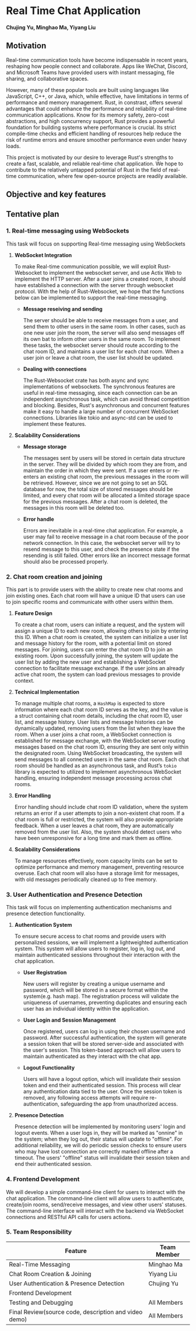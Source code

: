 # Real Time Chat Application

#### Chujing Yu, Minghao Ma, Yiyang Liu

## Motivation

Real-time communication tools have become indispensable in recent years, reshaping how people connect and collaborate. Apps like WeChat, Discord, and Microsoft Teams have provided users with instant messaging, file sharing, and collaborative spaces.  

However, many of these popular tools are built using languages like JavaScript, C++, or Java, which, while effective, have limitations in terms of performance and memory management. Rust, in constrast, offers several advantages that could enhance the performance and reliability of real-time communication applications. Know for its memory safety, zero-cost abstractions, and high concurrency support, Rust provides a powerful foundation for building systems where performance is crucial. Its strict compile-time checks and efficient handling of resources help reduce the risk of runtime errors and ensure smoother performance even under heavy loads.

This project is motivated by our desire to leverage Rust's strengths to create a fast, scalable, and reliable real-time chat application. We hope to contribute to the relatively untapped potential of Rust in the field of real-time communication, where few open-source projects are readily available.

## Objective and key features

## Tentative plan

### 1. Real-time messaging using WebSockets

This task will focus on supporting Real-time messaging using WebSockets

1. **WebSocket Integration**

    To make Real-time communication possible, we will exploit Rust-Websocket to implement the websocket server, and use Actix Web to implement the HTTP server. After a user joins a created room, it should have established a connection with the server through websocket protocol. With the help of Rust-Websocket, we hope that the functions below can be implemented to support the real-time messaging.

    * **Message reseiving and sending**
  
      The server should be able to receive messages from a user, and send them to other users in the same room. In other cases, such as one new user join the room, the server will also send messages off its own bat to inform other users in the same room. To implement these tasks, the websocket server should route according to the chat room ID, and maintains a user list for each chat room. When a user join or leave a chat room, the user list should be updated.

     * **Dealing with connections**
      
        The Rust-Websocket crate has both async and sync implementations of websockets. The synchronous features are useful in real-time messaging, since each connection can be an independent asynchronous task, which can avoid thread competition and blocking. Besides, Rust's asynchronous and concurrent features make it easy to handle a large number of concurrent WebSocket connections. Libraries like tokio and async-std can be used to implement these features.

2. **Scalability Considerations**

    * **Message storage**
  
       The messages sent by users will be stored in certain data structure in the server. They will be divided by which room they are from, and maintain the order in which they were sent. If a user enters or re-enters an existing chat room, the previous messages in the room will be retrieved. However, since we are not going to set an SQL database for now, the total size of stored messages should be limited, and every chat room will be allocated a limited storage space for the previous messages. After a chat room is deleted, the messages in this room will be deleted too.

     * **Error handle**
  
       Errors are inevitable in a real-time chat application. For example, a user may fail to receive message in a chat room because of the poor network connection. In this case, the websocket server will try to resend message to this user, and check the presence state if the resending is still failed. Other errors like an incorrect message format should also be processed properly.

### 2. Chat room creation and joining

This part is to provide users with the ability to create new chat rooms and join existing ones. Each chat room will have a unique ID that users can use to join specific rooms and communicate with other users within them.

1. **Feature Design**

    To create a chat room, users can initiate a request, and the system will assign a unique ID to each new room, allowing others to join by entering this ID. When a chat room is created, the system can initialize a user list and message history for the room, with a potential limit on stored messages. For joining, users can enter the chat room ID to join an existing room. Upon successfully joining, the system will update the user list by adding the new user and establishing a WebSocket connection to facilitate message exchange. If the user joins an already active chat room, the system can load previous messages to provide context.

2. **Technical Implementation**

    To manage multiple chat rooms, a `HashMap` is expected to store information where each chat room ID serves as the key, and the value is a struct containing chat room details, including the chat room ID, user list, and message history. User lists and message histories can be dynamically updated, removing users from the list when they leave the room. When a user joins a chat room, a WebSocket connection is established for message exchange, with the WebSocket server routing messages based on the chat room ID, ensuring they are sent only within the designated room. Using WebSocket broadcasting, the system will send messages to all connected users in the same chat room. Each chat room should be handled as an asynchronous task, and Rust’s `tokio` library is expected to utilized to implement asynchronous WebSocket handling, ensuring independent message processing across chat rooms.

3. **Error Handling**

    Error handling should include chat room ID validation, where the system returns an error if a user attempts to join a non-existent chat room. If a chat room is full or restricted, the system will also provide appropriate feedback. When a user leaves a chat room, they are automatically removed from the user list. Also,  the system should detect users who have been unresponsive for a long time and mark them as offline.

4. **Scalability Considerations**

    To manage resources effectively, room capacity limits can be set to optimize performance and memory management, preventing resource overuse. Each chat room will also have a storage limit for messages, with old messages periodically cleaned up to free memory.

### 3. User Authentication and Presence Detection

This task will focus on implementing authentication mechanisms and presence detection functionality.

1. **Authentication System**

    To ensure secure access to chat rooms and provide users with personalized sessions, we will implement a lightweighted authentication system. This system will     allow users to register, log in, log out, and maintain authenticated sessions throughout their interaction with the chat application.

    * **User Registration**

        New users will register by creating a unique username and password, which will be stored in a secure format within the system(e.g. hash map). The                   registration     process will validate the uniqueness of usernames, preventing duplicates and ensuring each user has an individual identity within the              application.

    * **User Login and Session Management**

        Once registered, users can log in using their chosen username and password. After successful authentication, the system will generate a session token that will be stored server-side and associated with the user's session. This token-based approach will allow users to maintain authenticated as they interact with the chat app.

    * **Logout Functionality**

        Users will have a logout option, which will invalidate their session token and end their authenticated session. This process will clear any authentication data tied to the user. Once the session token is removed, any following access attempts will require re-authentication, safeguarding the app from unauthorized access.

2. **Presence Detection**

    Presence detection will be implemented by monitoring users' login and logout events. When a user logs in, they will be marked as "onnine" in the system; when they log out, their status will update to "offline". For additional reliability, we will do periodic session checks to ensure users who may have lost connection are correctly marked offline after a timeout. The users' "offline" status will invalidate their session token and end their authenticated session.

### 4. Frontend Development

We will develop a simple command-line client for users to interact with the chat application. The command-line client will allow users to authenticate, create/join rooms, send/receive messages, and view other users' statuses. The command-line interface will interact with the backend via WebSocket connections and RESTful API calls for users actions.

### 5. Team Responsibility

|**Feature**   |**Team Member**|
|--------------|---------------|
|Real-Time Messaging|Minghao Ma|
|Chat Room Creation & Joining|Yiyang Liu|
|User Authentication & Presence Detection|Chujing Yu|
|Frontend Development                    |          |
|Testing and Debugging                   |All Members|
|Final Review(source code, description and video demo)|All Members|
